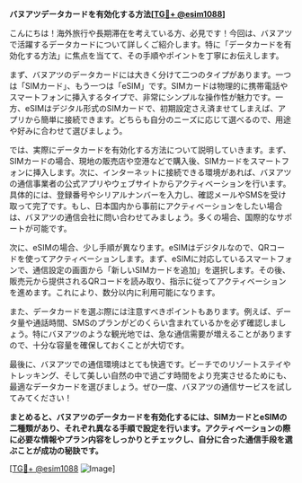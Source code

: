 **バヌアツデータカードを有効化する方法[[TG💪+ @esim1088](https://t.me/s/esim1088)]**

こんにちは！海外旅行や長期滞在を考えている方、必見です！今回は、バヌアツで活躍するデータカードについて詳しくご紹介します。特に「データカードを有効化する方法」に焦点を当てて、その手順やポイントを丁寧にお伝えします。

まず、バヌアツのデータカードには大きく分けて二つのタイプがあります。一つは「SIMカード」、もう一つは「eSIM」です。SIMカードは物理的に携帯電話やスマートフォンに挿入するタイプで、非常にシンプルな操作性が魅力です。一方、eSIMはデジタル形式のSIMカードで、初期設定さえ済ませてしまえば、アプリから簡単に接続できます。どちらも自分のニーズに応じて選べるので、用途や好みに合わせて選びましょう。

では、実際にデータカードを有効化する方法について説明していきます。まず、SIMカードの場合、現地の販売店や空港などで購入後、SIMカードをスマートフォンに挿入します。次に、インターネットに接続できる環境があれば、バヌアツの通信事業者の公式アプリやウェブサイトからアクティベーションを行います。具体的には、登録番号やシリアルナンバーを入力し、確認メールやSMSを受け取って完了です。もし、日本国内から事前にアクティベーションをしたい場合は、バヌアツの通信会社に問い合わせてみましょう。多くの場合、国際的なサポートが可能です。

次に、eSIMの場合、少し手順が異なります。eSIMはデジタルなので、QRコードを使ってアクティベーションします。まず、eSIMに対応しているスマートフォンで、通信設定の画面から「新しいSIMカードを追加」を選択します。その後、販売元から提供されるQRコードを読み取り、指示に従ってアクティベーションを進めます。これにより、数分以内に利用可能になります。

また、データカードを選ぶ際には注意すべきポイントもあります。例えば、データ量や通話時間、SMSのプランがどのくらい含まれているかを必ず確認しましょう。特にバヌアツのような観光地では、急な通信需要が増えることがありますので、十分な容量を確保しておくことが大切です。

最後に、バヌアツでの通信環境はとても快適です。ビーチでのリゾートステイやトレッキング、そして美しい自然の中で過ごす時間をより充実させるためにも、最適なデータカードを選びましょう。ぜひ一度、バヌアツの通信サービスを試してみてください！

**まとめると、バヌアツのデータカードを有効化するには、SIMカードとeSIMの二種類があり、それぞれ異なる手順で設定を行います。アクティベーションの際に必要な情報やプラン内容をしっかりとチェックし、自分に合った通信手段を選ぶことが成功の秘訣です。**

[[TG💪+ @esim1088](https://t.me/s/esim1088) ![Image](https://i.postimg.cc/Y0z9fWf4/image.png)]
